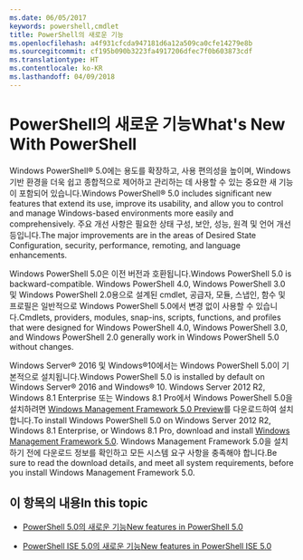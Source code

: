```yaml
---
ms.date: 06/05/2017
keywords: powershell,cmdlet
title: PowerShell의 새로운 기능
ms.openlocfilehash: a4f931cfcda947181d6a12a509ca0cfe14279e8b
ms.sourcegitcommit: cf195b090b3223fa4917206dfec7f0b603873cdf
ms.translationtype: HT
ms.contentlocale: ko-KR
ms.lasthandoff: 04/09/2018
---
```

# <a name="what39s-new-with-powershell"></a><span data-ttu-id="a65c4-103">PowerShell의 새로운 기능</span><span class="sxs-lookup"><span data-stu-id="a65c4-103">What&#39;s New With PowerShell</span></span>
<span data-ttu-id="a65c4-104">Windows PowerShell® 5.0에는 용도를 확장하고, 사용 편의성을 높이며, Windows 기반 환경을 더욱 쉽고 종합적으로 제어하고 관리하는 데 사용할 수 있는 중요한 새 기능이 포함되어 있습니다.</span><span class="sxs-lookup"><span data-stu-id="a65c4-104">Windows PowerShell® 5.0 includes significant new features that extend its use, improve its usability, and allow you to control and manage Windows-based environments more easily and comprehensively.</span></span>  <span data-ttu-id="a65c4-105">주요 개선 사항은 필요한 상태 구성, 보안, 성능, 원격 및 언어 개선 등입니다.</span><span class="sxs-lookup"><span data-stu-id="a65c4-105">The major improvements are in the areas of Desired State Configuration, security, performance, remoting, and language enhancements.</span></span>

<span data-ttu-id="a65c4-106">Windows PowerShell 5.0은 이전 버전과 호환됩니다.</span><span class="sxs-lookup"><span data-stu-id="a65c4-106">Windows PowerShell 5.0 is backward-compatible.</span></span> <span data-ttu-id="a65c4-107">Windows PowerShell 4.0, Windows PowerShell 3.0 및 Windows PowerShell 2.0용으로 설계된 cmdlet, 공급자, 모듈, 스냅인, 함수 및 프로필은 일반적으로 Windows PowerShell 5.0에서 변경 없이 사용할 수 있습니다.</span><span class="sxs-lookup"><span data-stu-id="a65c4-107">Cmdlets, providers, modules, snap-ins, scripts, functions, and profiles that were designed for Windows PowerShell 4.0, Windows PowerShell 3.0, and Windows PowerShell 2.0 generally work in Windows PowerShell 5.0 without changes.</span></span>

<span data-ttu-id="a65c4-108">Windows Server® 2016 및 Windows®10에서는 Windows PowerShell 5.0이 기본적으로 설치됩니다.</span><span class="sxs-lookup"><span data-stu-id="a65c4-108">Windows PowerShell 5.0 is installed by default on Windows Server® 2016 and Windows® 10.</span></span> <span data-ttu-id="a65c4-109">Windows Server 2012 R2, Windows 8.1 Enterprise 또는 Windows 8.1 Pro에서 Windows PowerShell 5.0을 설치하려면 [Windows Management Framework 5.0 Preview](https://go.microsoft.com/fwlink/?linkid=830436)를 다운로드하여 설치합니다.</span><span class="sxs-lookup"><span data-stu-id="a65c4-109">To install Windows PowerShell 5.0 on Windows Server 2012 R2, Windows 8.1 Enterprise, or Windows 8.1 Pro, download and install [Windows Management Framework 5.0](https://go.microsoft.com/fwlink/?linkid=830436).</span></span> <span data-ttu-id="a65c4-110">Windows Management Framework 5.0을 설치하기 전에 다운로드 정보를 확인하고 모든 시스템 요구 사항을 충족해야 합니다.</span><span class="sxs-lookup"><span data-stu-id="a65c4-110">Be sure to read the download details, and meet all system requirements, before you install Windows Management Framework 5.0.</span></span>

## <a name="in-this-topic"></a><span data-ttu-id="a65c4-111">이 항목의 내용</span><span class="sxs-lookup"><span data-stu-id="a65c4-111">In this topic</span></span>

- [<span data-ttu-id="a65c4-112">PowerShell 5.0의 새로운 기능</span><span class="sxs-lookup"><span data-stu-id="a65c4-112">New features in  PowerShell 5.0</span></span>](What-s-New-in-Windows-PowerShell-50.md)

- [<span data-ttu-id="a65c4-113">PowerShell ISE 5.0의 새로운 기능</span><span class="sxs-lookup"><span data-stu-id="a65c4-113">New features in PowerShell ISE 5.0</span></span>](What-s-New-in-the-PowerShell-50-ISE.md)

<!--
- New features in Windows PowerShell 4.0

- New features in Windows PowerShell 3.0
-->